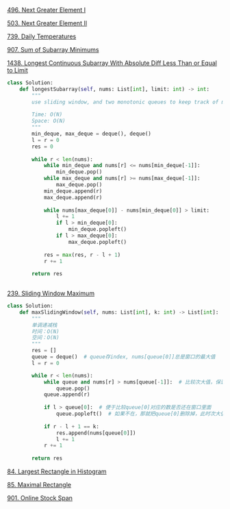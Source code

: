 [496. Next Greater Element I](https://leetcode.com/problems/next-greater-element-i/)

[503. Next Greater Element II](https://leetcode.com/problems/next-greater-element-ii/)

[739. Daily Temperatures](https://leetcode.com/problems/daily-temperatures/)

[907. Sum of Subarray Minimums](https://leetcode.com/problems/sum-of-subarray-minimums/)


[1438. Longest Continuous Subarray With Absolute Diff Less Than or Equal to Limit]([Loading...](https://leetcode.com/problems/longest-continuous-subarray-with-absolute-diff-less-than-or-equal-to-limit/))

```py
class Solution:
    def longestSubarray(self, nums: List[int], limit: int) -> int:
        """
        use sliding window, and two monotonic queues to keep track of min and max in the window. store index in deques instead of num
        
        Time: O(N)
        Space: O(N)
        """
		min_deque, max_deque = deque(), deque()
        l = r = 0
        res = 0
        
        while r < len(nums):
            while min_deque and nums[r] <= nums[min_deque[-1]]:
                min_deque.pop()
            while max_deque and nums[r] >= nums[max_deque[-1]]:
                max_deque.pop()
            min_deque.append(r)
            max_deque.append(r)
            
            while nums[max_deque[0]] - nums[min_deque[0]] > limit:
                l += 1
                if l > min_deque[0]:
                    min_deque.popleft()
                if l > max_deque[0]:
                    max_deque.popleft()
            
            res = max(res, r - l + 1)
            r += 1
                
        return res
        
```

[239. Sliding Window Maximum](https://leetcode.com/problems/sliding-window-maximum/)

```py
class Solution:
    def maxSlidingWindow(self, nums: List[int], k: int) -> List[int]:
        """
        单调递减栈
        时间：O(N)
        空间：O(N)
        """
        res = []
        queue = deque()  # queue存index, nums[queue[0]]总是窗口的最大值
        l = r = 0

        while r < len(nums):
            while queue and nums[r] > nums[queue[-1]]:  # 比较次大值，保证是单调递减栈
                queue.pop()
            queue.append(r)
        
            if l > queue[0]:  # 便于比较queue[0]对应的数是否还在窗口里面
                queue.popleft()  # 如果不在，那就把queue[0]删除掉，此时次大值queue[1]变成最大值
            
            if r - l + 1 == k:
                res.append(nums[queue[0]])
                l += 1
            r += 1
        
        return res
```

[84. Largest Rectangle in Histogram](https://leetcode.com/problems/largest-rectangle-in-histogram/)


[85. Maximal Rectangle](https://leetcode.com/problems/maximal-rectangle/)


[901. Online Stock Span](https://leetcode.com/problems/online-stock-span/)
